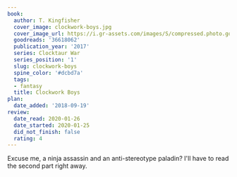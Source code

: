```yaml
---
book:
  author: T. Kingfisher
  cover_image: clockwork-boys.jpg
  cover_image_url: https://i.gr-assets.com/images/S/compressed.photo.goodreads.com/books/1511019840l/36618062._SY475_.jpg
  goodreads: '36618062'
  publication_year: '2017'
  series: Clocktaur War
  series_position: '1'
  slug: clockwork-boys
  spine_color: '#dcbd7a'
  tags:
  - fantasy
  title: Clockwork Boys
plan:
  date_added: '2018-09-19'
review:
  date_read: 2020-01-26
  date_started: 2020-01-25
  did_not_finish: false
  rating: 4
---
```


Excuse me, a ninja assassin and an anti-stereotype paladin? I'll have to read the second part right away.
